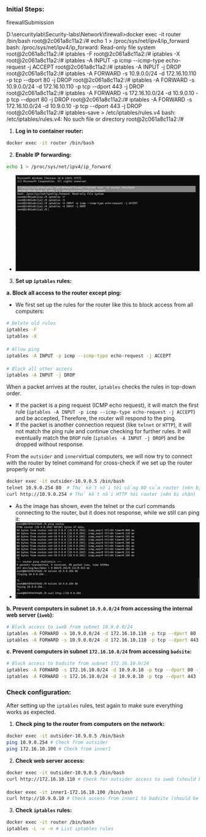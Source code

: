 ### Initial Steps:
firewallSubmission

D:\sercuritylab\Security-labs\Network\firewall>docker exec -it router /bin/bash
root@2c061a8c11a2:/# echo 1 > /proc/sys/net/ipv4/ip_forward
bash: /proc/sys/net/ipv4/ip_forward: Read-only file system
root@2c061a8c11a2:/# iptables -F
root@2c061a8c11a2:/# iptables -X
root@2c061a8c11a2:/# iptables -A INPUT -p icmp --icmp-type echo-request -j ACCEPT
root@2c061a8c11a2:/# iptables -A INPUT -j DROP
root@2c061a8c11a2:/# iptables -A FORWARD -s 10.9.0.0/24 -d 172.16.10.110 -p tcp --dport 80 -j DROP
root@2c061a8c11a2:/# iptables -A FORWARD -s 10.9.0.0/24 -d 172.16.10.110 -p tcp --dport 443 -j DROP
root@2c061a8c11a2:/# iptables -A FORWARD -s 172.16.10.0/24 -d 10.9.0.10 -p tcp --dport 80 -j DROP
root@2c061a8c11a2:/# iptables -A FORWARD -s 172.16.10.0/24 -d 10.9.0.10 -p tcp --dport 443 -j DROP
root@2c061a8c11a2:/# iptables-save > /etc/iptables/rules.v4
bash: /etc/iptables/rules.v4: No such file or directory
root@2c061a8c11a2:/#

1. **Log in to container router:**
 ```sh
 docker exec -it router /bin/bash
 ```

2. **Enable IP forwarding:**
 ```sh
 echo 1 > /proc/sys/net/ipv4/ip_forward
 ```

- ![img.png](firewallSubmission1.png)

3. **Set up `iptables` rules:**

 **a. Block all access to the router except ping:**

- We first set up the rules for the router like this to block access from all computers:
 ```sh
 # Delete old rules
 iptables -F
 iptables -X

 # Allow ping
 iptables -A INPUT -p icmp --icmp-type echo-request -j ACCEPT

 # Block all other access
 iptables -A INPUT -j DROP
 ```

When a packet arrives at the router, `iptables` checks the rules in top-down order.

- If the packet is a ping request (ICMP echo request), it will match the first rule (`iptables -A INPUT -p icmp --icmp-type echo-request -j ACCEPT`) and be accepted, Therefore, the router will respond to the ping.
- If the packet is another connection request (like `telnet` or `HTTP`), it will not match the ping rule and continue checking for further rules. It will eventually match the `DROP` rule (`iptables -A INPUT -j DROP`) and be dropped without response.

From the `outsider` and `inner`virtual computers, we will now try to connect with the router by telnet command for cross-check if we set up the router properly or not:
```sh
docker exec -it outsider-10.9.0.5 /bin/bash
telnet 10.9.0.254 80  # Thử kết nối tới cổng 80 của router (nên bị chặn)
curl http://10.9.0.254 # Thử kết nối HTTP tới router (nên bị chặn)
 ```

- As the image has shown, even the telnet or the curl commands connecting to the router, but it does not response, while we still can ping it:
- ![img.png](img.png)

 **b. Prevent computers in subnet `10.9.0.0/24` from accessing the internal web server (`iweb`):**
 ```sh
 # Block access to iweb from subnet 10.9.0.0/24
 iptables -A FORWARD -s 10.9.0.0/24 -d 172.16.10.110 -p tcp --dport 80 -j DROP
 iptables -A FORWARD -s 10.9.0.0/24 -d 172.16.10.110 -p tcp --dport 443 -j DROP
 ```

 **c. Prevent computers in subnet `172.16.10.0/24` from accessing `badsite`:**
 ```sh
 # Block access to badsite from subnet 172.16.10.0/24
 iptables -A FORWARD -s 172.16.10.0/24 -d 10.9.0.10 -p tcp --dport 80 -j DROP
 iptables -A FORWARD -s 172.16.10.0/24 -d 10.9.0.10 -p tcp --dport 443 -j DROP
 ```

### Check configuration:
After setting up the `iptables` rules, test again to make sure everything works as expected.

1. **Check ping to the router from computers on the network:**
 ```sh
 docker exec -it outsider-10.9.0.5 /bin/bash
 ping 10.9.0.254 # Check from outsider
 ping 172.16.10.100 # Check from inner1
 ```

2. **Check web server access:**
 ```sh
 docker exec -it outsider-10.9.0.5 /bin/bash
 curl http://172.16.10.110 # Check for outsider access to iweb (should be blocked)

 docker exec -it inner1-172.16.10.100 /bin/bash
 curl http://10.9.0.10 # Check access from inner1 to badsite (should be blocked)
 ```

3. **Check `iptables` rules:**
 ```sh
 docker exec -it router /bin/bash
 iptables -L -v -n # List iptables rules
 ```

